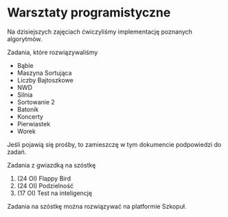 # Warsztaty programistyczne

Na dzisiejszych zajęciach ćwiczyliśmy implementację poznanych algorytmów.

Zadania, które rozwiązywaliśmy

* Bąble
* Maszyna Sortująca
* Liczby Bajtoszkowe
* NWD
* Silnia
* Sortowanie 2
* Batonik
* Koncerty
* Pierwiastek
* Worek

Jeśli pojawią się prośby, to zamieszczę w tym dokumencie podpowiedzi do zadań.

Zadania z gwiazdką na szóstkę
1) (24 OI) Flappy Bird
2) (24 OI) Podzielność
3) (17 OI) Test na inteligencję

Zadania na szóstkę można rozwiązywać na platformie Szkopuł.